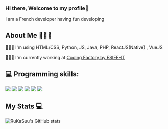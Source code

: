 ### Hi there, Welcome to my profile👋
   I am a French developer having fun developing 

## About Me 🙋🏻‍♂️
👨🏻‍💻 I'm using HTML/CSS, Python, JS, Java, PHP, ReactJS(Native) , VueJS 

👨🏻‍🎓 I'm currently working at [Coding Factory by ESIEE-IT](https://codingfactory.fr/)

## 💻 Programming skills:

![](https://img.shields.io/badge/HTML5-E34F26?style=for-the-badge&logo=html5&logoColor=black)
![](https://img.shields.io/badge/CSS3-1572B6?style=for-the-badge&logo=css3&logoColor=black)
![](https://img.shields.io/badge/Python-3776AB?style=for-the-badge&logo=python&logoColor=black)
![](https://img.shields.io/badge/JavaScript-F7DF1E?style=for-the-badge&logo=javascript&logoColor=black)
![](https://img.shields.io/badge/Java-ED8B00?style=for-the-badge&logo=java&logoColor=black)
![](https://img.shields.io/badge/PHP-777BB4?style=for-the-badge&logo=php&logoColor=black)

## My Stats 💻
![RuKaSuu's GitHub stats](https://github-readme-stats.vercel.app/api?username=RuKaSuu&show_icons=true&theme=aura_dark)

<!--
**RuKaSuu/RuKaSuu** is a ✨ _special_ ✨ repository because its `README.md` (this file) appears on your GitHub profile.

Here are some ideas to get you started:

- 🔭 I’m currently working on ...
- 🌱 I’m currently learning ...
- 👯 I’m looking to collaborate on ...
- 🤔 I’m looking for help with ...
- 💬 Ask me about ...
- 📫 How to reach me: ...
- 😄 Pronouns: ...
- ⚡ Fun fact: ...
-->
